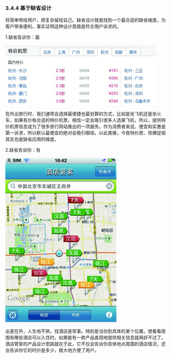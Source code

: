### 3.4.4 基于缺省设计

将简单带给用户，把复杂留给自己。缺省设计就是找到一个最合适的缺省维度，为客户带来便利，事实证明这种设计思路是符合用户诉求的。

1.缺省告诉你：最

![](images/image02019_jpeg)

在外出旅行时，我们通常会选择最便捷也最划算的方式，比如是坐飞机还是坐火车，如果有价格合适的特价机票，相信一定会吸引很多人选乘飞机，所以，提供特价机票信息成为了很多旅行网站推出的一项服务。作为消费者来说，便宜和实惠是第一诉求，所以默认最便宜的绝对会吸引眼球。以此类推，今夜特价房、惊爆促销其实也是缺省应用的维度。

2.缺省告诉你：有

![](images/image02020_jpeg)

出差在外，人生地不熟，找酒店是常事。特别是当你到具体的某个位置，想看看周围有哪些酒店可以入住时，如果能有一款产品直观地提供相关信息就再好不过了。酒店管家的产品设计思路就在于此，它不仅会告诉你具体地点周围的酒店情况，还会告诉你它的时价是多少，极大地方便了用户。
